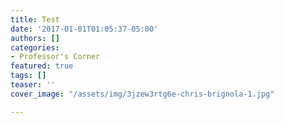 ```yaml
---
title: Test
date: '2017-01-01T01:05:37-05:00'
authors: []
categories:
- Professor's Corner
featured: true
tags: []
teaser: ''
cover_image: "/assets/img/3jzew3rtg6e-chris-brignola-1.jpg"

---
```


